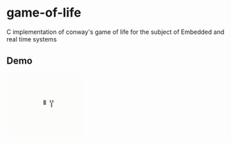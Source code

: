# game-of-life
C implementation of conway's game of life for the subject of Embedded and real time systems

## Demo
![Demo](/imgs/game-of-life.gif?raw=true "Title")
